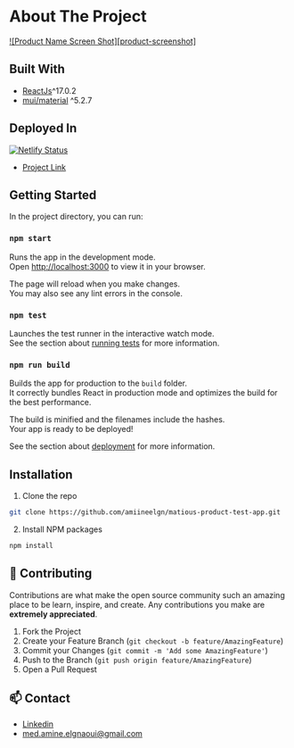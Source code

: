 # About The Project
[![Product Name Screen Shot][product-screenshot]](https://example.com)



## Built With

* [ReactJs](https://reactjs.org/)^17.0.2
* [mui/material](https://mui.com/) ^5.2.7

## Deployed In

<a href="https://app.netlify.com/sites/make-a-readme/deploys" rel="nofollow"><img src="https://camo.githubusercontent.com/047b2905ee4cf09ba97ba0bd75feedcce3b1de97a717016ac97d9c52e9a0d168/68747470733a2f2f6170692e6e65746c6966792e636f6d2f6170692f76312f6261646765732f36383939326431632d333664342d346138342d623137372d3030633166363466626362342f6465706c6f792d737461747573" alt="Netlify Status" data-canonical-src="https://api.netlify.com/api/v1/badges/68992d1c-36d4-4a84-b177-00c1f64fbcb4/deploy-status" style="max-width: 100%;"></a>
* [Project Link](https://products-app-matious.netlify.app/)

## Getting Started

In the project directory, you can run:
### `npm start`

Runs the app in the development mode.\
Open [http://localhost:3000](http://localhost:3000) to view it in your browser.

The page will reload when you make changes.\
You may also see any lint errors in the console.

### `npm test`

Launches the test runner in the interactive watch mode.\
See the section about [running tests](https://facebook.github.io/create-react-app/docs/running-tests) for more information.

### `npm run build`

Builds the app for production to the `build` folder.\
It correctly bundles React in production mode and optimizes the build for the best performance.

The build is minified and the filenames include the hashes.\
Your app is ready to be deployed!

See the section about [deployment](https://facebook.github.io/create-react-app/docs/deployment) for more information.

## Installation

1. Clone the repo
```sh
git clone https://github.com/amiineelgn/matious-product-test-app.git
```
2. Install NPM packages
```sh
npm install
```

## 🤝 Contributing

Contributions are what make the open source community such an amazing place to be learn, inspire, and create. Any contributions you make are **extremely appreciated**.

1. Fork the Project
2. Create your Feature Branch (`git checkout -b feature/AmazingFeature`)
3. Commit your Changes (`git commit -m 'Add some AmazingFeature'`)
4. Push to the Branch (`git push origin feature/AmazingFeature`)
5. Open a Pull Request


<!-- CONTACT -->
## 📫 Contact

* [Linkedin](https://www.linkedin.com/in/mohamed-amine-el-gnaoui/)
* med.amine.elgnaoui@gmail.com

